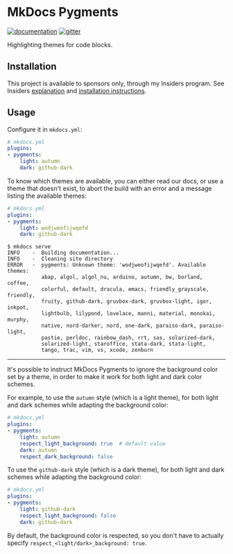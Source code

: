 # MkDocs Pygments

[![documentation](https://img.shields.io/badge/docs-mkdocs-708FCC.svg?style=flat)](https://pawamoy.github.io/mkdocs-pygments/)
[![gitter](https://badges.gitter.im/join%20chat.svg)](https://app.gitter.im/#/room/#mkdocs-pygments:gitter.im)

Highlighting themes for code blocks.

## Installation

This project is available to sponsors only, through my Insiders program.
See Insiders [explanation](https://pawamoy.github.io/mkdocs-pygments/insiders/)
and [installation instructions](https://pawamoy.github.io/mkdocs-pygments/insiders/installation/).

## Usage

Configure it in `mkdocs.yml`:

```yaml
# mkdocs.yml
plugins:
- pygments:
    light: autumn
    dark: github-dark
```

To know which themes are available, you can either read our docs,
or use a theme that doesn't exist, to abort the build with an error
and a message listing the available themes:

```yaml
# mkdocs.yml
plugins:
- pygments:
    light: wodjweofijwqefd
    dark: github-dark
```

```console
$ mkdocs serve
INFO    -  Building documentation...
INFO    -  Cleaning site directory
ERROR   -  pygments: Unknown theme: 'wodjweofijwqefd'. Available themes:
           abap, algol, algol_nu, arduino, autumn, bw, borland, coffee,
           colorful, default, dracula, emacs, friendly_grayscale, friendly,
           fruity, github-dark, gruvbox-dark, gruvbox-light, igor, inkpot,
           lightbulb, lilypond, lovelace, manni, material, monokai, murphy,
           native, nord-darker, nord, one-dark, paraiso-dark, paraiso-light,
           pastie, perldoc, rainbow_dash, rrt, sas, solarized-dark,
           solarized-light, staroffice, stata-dark, stata-light,
           tango, trac, vim, vs, xcode, zenburn
```

---

It's possible to instruct MkDocs Pygments
to ignore the background color set by a theme,
in order to make it work for both light and dark
color schemes.

For example, to use the `autumn` style (which is a light theme),
for both light and dark schemes while adapting the background color:

```yaml
# mkdocs.yml
plugins:
- pygments:
    light: autumn
    respect_light_background: true  # default value
    dark: autumn
    respect_dark_background: false
```

To use the `github-dark` style (which is a dark theme),
for both light and dark schemes while adapting the background color:

```yaml
# mkdocs.yml
plugins:
- pygments:
    light: github-dark
    respect_light_background: false
    dark: github-dark
```

By default, the background color is respected,
so you don't have to actually specify `respect_<light/dark>_background: true`.
